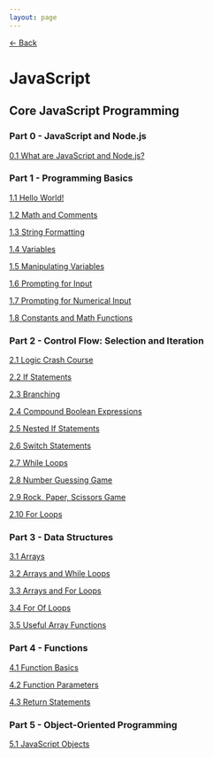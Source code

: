 ```yaml
---
layout: page
---
```


[← Back](../)

# JavaScript

## Core JavaScript Programming

### Part 0 - JavaScript and Node.js

[0.1 What are JavaScript and Node.js?](0-1.html)

### Part 1 - Programming Basics

[1.1 Hello World!](1-1.html)

[1.2 Math and Comments](1-2.html)

[1.3 String Formatting](1-3.html)

[1.4 Variables](1-4.html)

[1.5 Manipulating Variables](1-5.html)

[1.6 Prompting for Input](1-6.html)

[1.7 Prompting for Numerical Input](1-7.html)

[1.8 Constants and Math Functions](1-8.html)

### Part 2 - Control Flow: Selection and Iteration

[2.1 Logic Crash Course](2-1.html)

[2.2 If Statements](2-2.html)

[2.3 Branching](2-3.html)

[2.4 Compound Boolean Expressions](2-4.html)

[2.5 Nested If Statements](2-5.html)

[2.6 Switch Statements](2-6.html)

[2.7 While Loops](2-7.html)

[2.8 Number Guessing Game](2-8.html)

[2.9 Rock, Paper, Scissors Game](2-9.html)

[2.10 For Loops](2-10.html)

### Part 3 - Data Structures

[3.1 Arrays](3-1.html)

[3.2 Arrays and While Loops](3-2.html)

[3.3 Arrays and For Loops](3-3.html)

[3.4 For Of Loops](3-4.html)

[3.5 Useful Array Functions](3-5.html)

### Part 4 - Functions

[4.1 Function Basics](4-1.html)

[4.2 Function Parameters](4-2.html)

[4.3 Return Statements](4-3.html)

### Part 5 - Object-Oriented Programming

[5.1 JavaScript Objects](5-1.html)


<!-- ### Platforms and Tools -->
<!-- ### NPM -->

<!-- ### Clientside JavaScript -->

<!-- ### Serverside JavaScript (Node.js) -->


<!-- ### Popular Libraries and Frameworks -->